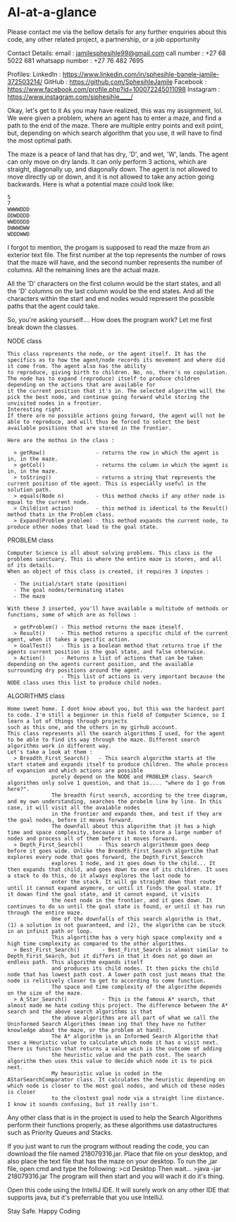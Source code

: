 # AI-at-a-glance

Please contact me via the bellow details for any further enquiries about this code, any other related project, a partnership, or a job opportunity

Contact Details:
	email           : jamilesphesihle99@gmail.com
	call number     : +27 68 5022 681
	whatsapp number : +27 76 482 7695

Profiles:
	LinkedIn  : https://www.linkedin.com/in/sphesihle-banele-jamile-372503214/
	GitHub    : https://github.com/SphesihleJamile
	Facebook  : https://www.facebook.com/profile.php?id=100072245011098
	Instagram : https://www.instagram.com/siphesihle____/
  
Okay, let's get to it
As you may have realized, this was my assignment, lol.
We were given a problem, where an agent has to enter a maze, and find a path to the end of the maze. There are multiple entry points and exit point, but, depending on which
  search algorithm that you use, it will have to find the most optimal path.
  
  The maze is a peace of land that has dry, 'D', and wet, 'W', lands. The agent can only move on dry lands. It can only perform 3 actions, which are straight, diagonally up,
  and diagonally down. The agent is not allowed to move directly up or down, and it is not allowed to take any action going backwards.
  Here is what a potential maze could look like:
    
    5
    7
    WWWWDDD
    DDWDDDD
    WWDDDDD
    DWWWDWW
    WDDDWWD
   
   I forgot to mention, the progam is supposed to read  the maze from an exterior text file. The first number at the top represents the number of rows that the maze will have, 
   and the second number represents the number of columns.
   All the remaining lines are the actual maze.
   
   All the 'D' characters on the first column would be the start states, and all the 'D' columns on the last column would be the end states. And all the characters within the 
   start and end nodes would represent the possible paths that the agent could take.
   
   So, you're asking yourself.... How does the program work? Let me first break down the classes.
   
NODE class

    This class represents the node, or the agent itself. It has the specifics as to how the agent/node records its movement and where did it come from. The agent also has the ability
    to reproduce, giving birth to children. No, no, there's no copulation. The node has to expand (reproduce) itself to produce children depending on the actions that are available for
    it the current position that it's in. The selected algorithm will the pick the best node, and continue going forward while storing the unvisited nodes in a frontier.
    Interesting right.
    If there are no possible actions going forward, the agent will not be able to reproduce, and will thus be forced to select the best available positions that are stored in the frontier.
    
    Here are the mothos in the class :
    
      > getRow()                - returns the row in which the agent is in, in the maze.
      > getCol()                - returns the column in which the agent is in, in the maze.
      > toString()              - returns a string that represents the current position of the agent. This is especially useful in the solution path.
      > equals(Node n)          - this method checks if any other node is equal to the current node.
      > Child(int action)       - this method is identical to the Result() method thats in the Problem class.
      > Expand(Problem problem) - this method expands the current node, to produce other nodes that lead to the goal state.
 
PROBLEM class

    Computer Science is all about solving problems. This class is the problems sanctuary. This is where the entire maze is stores, and all of its details. 
    When an object of this class is created, it requires 3 inputes :
    
      - The initial/start state (position)
      - The goal nodes/terminating states
      - The maze
      
    With these 3 inserted, you'll have available a multitude of methods or functions, some of which are as follows :
    
      > getProblem() - This method returns the maze iteself.
      > Result()     - This method returns a specific child of the current agent, when it takes a specific action.
      > GoalTest()   - This is a boolean method that returns true if the agents current position is the goal state, and false otherwise.
      > Action()     - Returns a list of actions that can be taken depending on the agents current position, and the available surrounding dry positions around the agent.
                     - This list of actions is very important because the NODE class uses this list to produce child nodes.
		     
		     
ALGORITHMS class

    Home sweet home. I dont know about you, but this was the hardest part to code. I'm still a beginner in this field of Computer Science, so I learn a lot of things through projects
    such as this one, and the others in my girhub account.
    This class represents all the search algorithms I used, for the agent to be able to find its way through the maze. Different search algorithms work in different way.
    Let's take a look at them :
      > Breadth_First_Search()   - This search algorithm starts at the start statem and expands itself to produce children. The whole process of expansion and which actions are possible
                  purely depend on the NODE and PROBLEM class. Search algorithms only solve 1 question, and that is.... "where do I go from here?".
                  The breadth first search, according to the tree diagram, and my own understanding, searches the probelm line by line. In this case, it will visit all the avaiable nodes 
                  in the frontier and expands them, and test if they are the goal nodes, before it moves forward. 
                  The downfall about this algorithm that it has a high time and space complexity, because it has to store a large number of nodes and process all of them before it moves forward.
      > Depth_First_Search()     - This search algorithmsm goes deep before it goes wide. Unlike the Breadth_First_Search algortihm that explores every node that goes forward, the Depth_First_Seacrch
                  explores 1 node, and it goes down to the child... It then expands that child, and goes down to one of its children. It uses a stack to do this, do it always explores the last node to
                  enter the stack. It will go straight down that route until it cannot expand anymore, or until it finds the goal state. If it dowan find the goal state, and it cannot expand, it visits
                  the next node in the frontier, and it goes down. It continues to do so until the goal state is found, or until it has run through the entire maze.
                  One of the downfalls of this search algorithm is that, (1) a solution is not guaranteed, and (2), the algorithm can be stuck in an infinit path or loop.
                  This algortithm has a very high space complexity and a high time complexity as compared to the other algorithms.
      > Best_First_Search()       - Best_First_Search is almost similar to Depth_First_Search, but it differs in that it does not go down an endless path. This algorithm expands itself
                  and produces its child nodes. It then picks the child node that has lowest path cost. A lower path cost just means that the node is relitively closer to get to according to come function.
                  The space and time complexity of the algorithm depends on the size of the maze.
      > A_Star_Search()           - This is the famous A* search, that almost made me hate coding this project. The difference between the A* search and the above search algorithms is that
                  the above algorithms are all part of what we call the Uninformed Search Algorithms (mean ing that they have no futher knowledge about the maze, or the problem at hand).
                  The A* algorithm is an Informed Search Algorithm that uses a Heuristic value to calculate which node it has o visit next. There is function that returns a value wich is the outcome of adding
                  the heuristic value and the path cost. The search algorithm then uses this value to decide which node it is to pick next.
                  My heauristic value is coded in the AStarSearchComparator class. It calculates the heuristic depending on which node is closer to the most goal nodes, and which od these nodes is closer
                  to the clostest goal node via a straight line distance. I know it sounds confusing, but it really isn't.
                  
Any other class that is in the project is used to help the Search Algorithms perform their functions properly, as these algorithms use datastructures such as Priority Queues and Stacks.

If you just want to run the program without reading the code, you can download the file named 218079316.jar. Place that file on your desktop, and also place the text file that has the maze on your desktop.
To run the ,jar file, open cmd and type the following:
    >cd Desktop
          Then wait...
    >java -jar 218079316.jar
          The program will then start and you will wach it do it's thing.
    
  
Open this code using the IntelliJ IDE. It will surely work on any other IDE that supports java, but it's preferrable that you use IntelliJ.

Stay Safe.
Happy Coding
  
